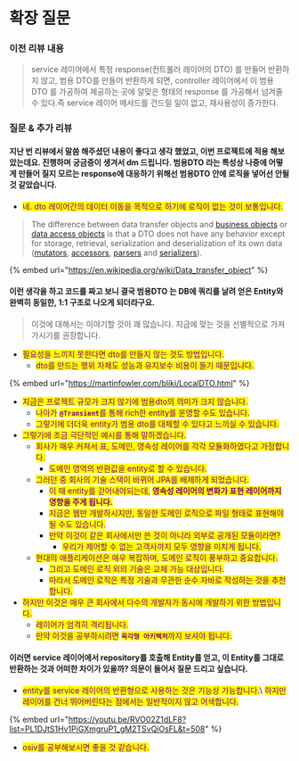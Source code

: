 # 확장 질문

### 이전 리뷰 내용

> &#x20;service 레이어에서 특정 response(컨트롤러 레이어의 DTO) 를 만들어 반환하지 않고, 범용 DTO를 만들어 반환하게 되면, controller 레이어에서 이 범용DTO 를 가공하여 제공하는 곳에 알맞은 형태의 response 를 가공해서 넘겨줄 수 있다.즉 service 레이어 메서드를 건드릴 일이 없고, 재사용성이 증가한다.

### 질문 & 추가 리뷰

#### 지난 번 리뷰에서 말씀 해주셨던 내용이 좋다고 생각 했었고, 이번 프로젝트에 적용 해보았는데요. 진행하며 궁금증이 생겨서 dm 드립니다. 범용DTO 라는 특성상 나중에 어떻게 만들어 질지 모르는 response에 대응하기 위해선 범용DTO 안에 로직을 넣어선 안될 것 같았습니다.

* <mark style="color:purple;">네. dto 레이어간의 데이터 이동을 목적으로 하기에 로직이 없는 것이 보통입니다.</mark>

> The difference between data transfer objects and [business objects](https://en.wikipedia.org/wiki/Business\_object) or [data access objects](https://en.wikipedia.org/wiki/Data\_access\_object) is that a DTO does not have any behavior except for storage, retrieval, serialization and deserialization of its own data ([mutators](https://en.wikipedia.org/wiki/Mutator\_method), [accessors](https://en.wikipedia.org/wiki/Method\_\(computer\_programming\)), [parsers](https://en.wikipedia.org/wiki/Parsing) and [serializers](https://en.wikipedia.org/wiki/Serialization)).

{% embed url="https://en.wikipedia.org/wiki/Data_transfer_object" %}

#### 이런 생각을 하고 코드를 짜고 보니 결국 범용DTO 는 DB에 쿼리를 날려 얻은 Entity와 완벽히 동일한, 1:1 구조로 나오게 되더라구요.

> 이것에 대해서는 이야기할 것이 꽤 많습니다. 지금에 맞는 것을 선별적으로 가져가시기를 권장합니다.

* <mark style="color:purple;">필요성을 느끼지 못한다면 dto를 만들지 않는 것도 방법입니다.</mark>&#x20;
  * <mark style="color:purple;">dto를 만드는 행위 자체도 성능과 유지보수 비용이 들기 때문입니다.</mark>

{% embed url="https://martinfowler.com/bliki/LocalDTO.html" %}

* <mark style="color:purple;">지금은 프로젝트 규모가 크지 않기에 범용dto의 의미가 크지 않습니다.</mark>
  * <mark style="color:purple;">나아가</mark> <mark style="color:purple;"></mark><mark style="color:purple;">**`@Transient`**</mark><mark style="color:purple;">를 통해 rich한 entity를 운영할 수도 있습니다.</mark>
  * <mark style="color:purple;">그렇기에 더더욱 entity가 범용 dto를 대체할 수 있다고 느끼실 수 있습니다.</mark>
* <mark style="color:purple;">그렇기에 조금 극단적인 예시를 통해 말하겠습니다.</mark>
  * <mark style="color:purple;">회사가 매우 커져서 표, 도메인, 영속성 레이어를 각각 모듈화하였다고 가정합니다.</mark>
    * <mark style="color:purple;">도메인 영역의 반환값을 entity로 할 수 있습니다.</mark>
  * <mark style="color:purple;">그러던 중 회사의 기술 스택이 바뀌어 JPA를 배제하게 되었습니다.</mark>
    * <mark style="color:purple;">이 때 entity를 걷어내야되는데,</mark> <mark style="color:purple;"></mark><mark style="color:purple;">**영속성 레이어의 변화가 표현 레이어까지 영향을 주게 됩니다.**</mark>
    * <mark style="color:purple;">지금은 웹만 개발하시지만, 동일한 도메인 로직으로 파일 형태로 표현해야 될 수도 있습니다.</mark>
    * <mark style="color:purple;">만약 이것이 같은 회사에서만 쓴 것이 아니라 외부로 공개된 모듈이라면?</mark>&#x20;
      * <mark style="color:purple;">우리가 제어할 수 없는 고객사까지 모두 영향을 미치게 됩니다.</mark>
  * <mark style="color:purple;">현대의 애플리케이션은 매우 복잡하며, 도메인 로직이 풍부하고 중요합니다.</mark>
    * <mark style="color:purple;">그리고 도메인 로직 외의 기술은 교체 가능 대상입니다.</mark>
    * <mark style="color:purple;">따라서 도메인 로직은 특정 기술과 무관한 순수 자바로 작성하는 것을 추천합니다.</mark>
* <mark style="color:purple;">하지만 이것은 매우 큰 회사에서 다수의 개발자가 동시에 개발하기 위한 방법입니다.</mark>
  * <mark style="color:purple;">레이어가 엄격히 격리됩니다.</mark>
  * <mark style="color:purple;">만약 이것을 공부하시려면</mark> <mark style="color:purple;"></mark><mark style="color:purple;">**`육각형 아키텍처`**</mark><mark style="color:purple;">까지 보셔야 됩니다.</mark>

#### 이러면 service 레이어에서 repository를 호출해 Entity를 얻고, 이 Entity를 그대로 반환하는 것과 어떠한 차이가 있을까? 의문이 들어서 질문 드리고 싶습니다.

* <mark style="color:purple;">entity를 service 레이어의 반환형으로 사용하는 것은 기능상 가능합니다.</mark>\ <mark style="color:purple;">하지만 레이어를 건너 뛰어버린다는 점에서는 일반적이지 않고 어색합니다.</mark>

{% embed url="https://youtu.be/RVO02Z1dLF8?list=PL1DJtS1Hv1PiGXmgruP1_gM2TSvQiOsFL&t=508" %}

* <mark style="color:purple;">osiv를 공부해보시면 좋을 것 같습니다.</mark>
